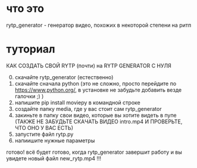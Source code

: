 # что это
rytp_generator - генератор видео, похожих в некоторой степени на ритп
# туториал
КАК СОЗДАТЬ СВОЙ RYTP (почти) на RYTP GENERATOR С НУЛЯ

0. скачайте rytp_generator (естественно)
1. скачайте сначала python (это не сложно, просто перейдите по https://www.python.org/, в установке не забудьте добавить везде галочки ;) )
2. напишите pip install moviepy в командной строке
3. создайте папку media, где у вас стоит сам rytp_generator
4. закиньте в папку свои видео, которые вы хотите видеть в пупе
(ТАКЖЕ НЕ ЗАБУДЬТЕ СКАЧАТЬ ВИДЕО intro.mp4 И ПРОВЕРЬТЕ, ЧТО ОНО У ВАС ЕСТЬ)
5. запустите файл rytp.py 
6. напиишите нужные параметры

готово! всё будет готово, когда rytp_generator завершит работу и вы увидете новый файл new_rytp.mp4 !!!
